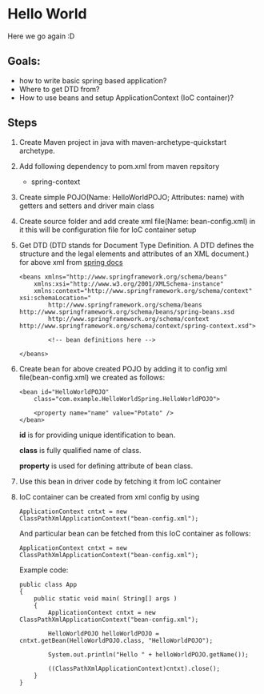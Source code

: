 # Hello World

Here we go again :D

## Goals:

- how to write basic spring based application?
- Where to get DTD from?
- How to use beans and setup ApplicationContext (IoC container)?

## Steps

1. Create Maven project in java with maven-archetype-quickstart archetype.

2. Add following dependency to pom.xml from maven repsitory
    - spring-context

3. Create simple POJO(Name: HelloWorldPOJO; Attributes: name) with getters and setters and driver main class

4. Create source folder and add create xml file(Name: bean-config.xml) in it this will be configuration file for IoC container setup

5. Get DTD (DTD stands for Document Type Definition. A DTD defines the structure and the legal elements and attributes of an XML document.) for above xml from [spring docs](https://docs.spring.io/spring-framework/docs/4.2.x/spring-framework-reference/html/xsd-configuration.html)
    ```
    <beans xmlns="http://www.springframework.org/schema/beans"
        xmlns:xsi="http://www.w3.org/2001/XMLSchema-instance"
        xmlns:context="http://www.springframework.org/schema/context" xsi:schemaLocation="
            http://www.springframework.org/schema/beans http://www.springframework.org/schema/beans/spring-beans.xsd
            http://www.springframework.org/schema/context http://www.springframework.org/schema/context/spring-context.xsd"> 
            
            <!-- bean definitions here -->

    </beans>
    ```

6. Create bean for above created POJO by adding it to config xml file(bean-config.xml) we created as follows:
    ```
    <bean id="HelloWorldPOJO"
        class="com.example.HelloWorldSpring.HelloWorldPOJO">

        <property name="name" value="Potato" />
    </bean>
    ```
    **id** is for providing unique identification to bean.

    **class** is fully qualified name of class.

    **property** is used for defining attribute of bean class.

7. Use this bean in driver code by fetching it from IoC container

8. IoC container can be created from xml config by using 
    ```
    ApplicationContext cntxt = new ClassPathXmlApplicationContext("bean-config.xml");
    ```
    And particular bean can be fetched from this IoC container as follows:
    ```
    ApplicationContext cntxt = new ClassPathXmlApplicationContext("bean-config.xml");
    ```
    Example code: 
    ```
    public class App 
    {
        public static void main( String[] args )
        {
            ApplicationContext cntxt = new ClassPathXmlApplicationContext("bean-config.xml");
            
            HelloWorldPOJO helloWorldPOJO = cntxt.getBean(HelloWorldPOJO.class, "HelloWorldPOJO");
            
            System.out.println("Hello " + helloWorldPOJO.getName());
            
            ((ClassPathXmlApplicationContext)cntxt).close();
        }
    }
    ```





